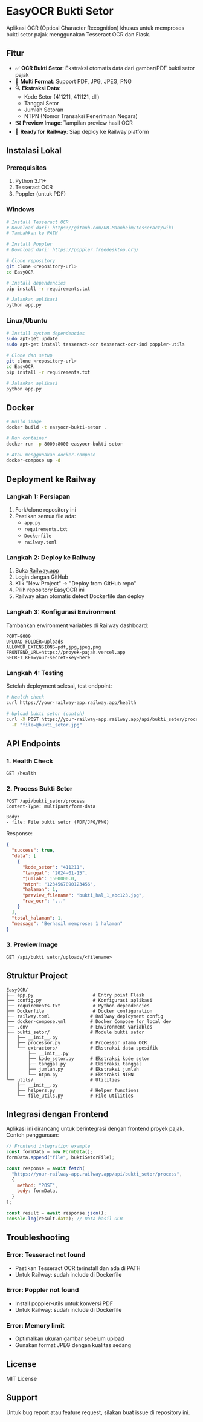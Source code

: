 # EasyOCR Bukti Setor

Aplikasi OCR (Optical Character Recognition) khusus untuk memproses bukti setor pajak menggunakan Tesseract OCR dan Flask.

## Fitur

- ✅ **OCR Bukti Setor**: Ekstraksi otomatis data dari gambar/PDF bukti setor pajak
- 📄 **Multi Format**: Support PDF, JPG, JPEG, PNG
- 🔍 **Ekstraksi Data**:
  - Kode Setor (411211, 411121, dll)
  - Tanggal Setor
  - Jumlah Setoran
  - NTPN (Nomor Transaksi Penerimaan Negara)
- 🖼️ **Preview Image**: Tampilan preview hasil OCR
- 🚀 **Ready for Railway**: Siap deploy ke Railway platform

## Instalasi Lokal

### Prerequisites

1. Python 3.11+
2. Tesseract OCR
3. Poppler (untuk PDF)

### Windows

```bash
# Install Tesseract OCR
# Download dari: https://github.com/UB-Mannheim/tesseract/wiki
# Tambahkan ke PATH

# Install Poppler
# Download dari: https://poppler.freedesktop.org/

# Clone repository
git clone <repository-url>
cd EasyOCR

# Install dependencies
pip install -r requirements.txt

# Jalankan aplikasi
python app.py
```

### Linux/Ubuntu

```bash
# Install system dependencies
sudo apt-get update
sudo apt-get install tesseract-ocr tesseract-ocr-ind poppler-utils

# Clone dan setup
git clone <repository-url>
cd EasyOCR
pip install -r requirements.txt

# Jalankan aplikasi
python app.py
```

## Docker

```bash
# Build image
docker build -t easyocr-bukti-setor .

# Run container
docker run -p 8000:8000 easyocr-bukti-setor

# Atau menggunakan docker-compose
docker-compose up -d
```

## Deployment ke Railway

### Langkah 1: Persiapan

1. Fork/clone repository ini
2. Pastikan semua file ada:
   - `app.py`
   - `requirements.txt`
   - `Dockerfile`
   - `railway.toml`

### Langkah 2: Deploy ke Railway

1. Buka [Railway.app](https://railway.app)
2. Login dengan GitHub
3. Klik "New Project" → "Deploy from GitHub repo"
4. Pilih repository EasyOCR ini
5. Railway akan otomatis detect Dockerfile dan deploy

### Langkah 3: Konfigurasi Environment

Tambahkan environment variables di Railway dashboard:

```
PORT=8000
UPLOAD_FOLDER=uploads
ALLOWED_EXTENSIONS=pdf,jpg,jpeg,png
FRONTEND_URL=https://proyek-pajak.vercel.app
SECRET_KEY=your-secret-key-here
```

### Langkah 4: Testing

Setelah deployment selesai, test endpoint:

```bash
# Health check
curl https://your-railway-app.railway.app/health

# Upload bukti setor (contoh)
curl -X POST https://your-railway-app.railway.app/api/bukti_setor/process \
  -F "file=@bukti_setor.jpg"
```

## API Endpoints

### 1. Health Check

```
GET /health
```

### 2. Process Bukti Setor

```
POST /api/bukti_setor/process
Content-Type: multipart/form-data

Body:
- file: File bukti setor (PDF/JPG/PNG)
```

Response:

```json
{
  "success": true,
  "data": [
    {
      "kode_setor": "411211",
      "tanggal": "2024-01-15",
      "jumlah": 1500000.0,
      "ntpn": "1234567890123456",
      "halaman": 1,
      "preview_filename": "bukti_hal_1_abc123.jpg",
      "raw_ocr": "..."
    }
  ],
  "total_halaman": 1,
  "message": "Berhasil memproses 1 halaman"
}
```

### 3. Preview Image

```
GET /api/bukti_setor/uploads/<filename>
```

## Struktur Project

```
EasyOCR/
├── app.py                      # Entry point Flask
├── config.py                   # Konfigurasi aplikasi
├── requirements.txt            # Python dependencies
├── Dockerfile                  # Docker configuration
├── railway.toml               # Railway deployment config
├── docker-compose.yml         # Docker Compose for local dev
├── .env                       # Environment variables
├── bukti_setor/               # Module bukti setor
│   ├── __init__.py
│   ├── processor.py           # Processor utama OCR
│   └── extractors/            # Ekstraksi data spesifik
│       ├── __init__.py
│       ├── kode_setor.py      # Ekstraksi kode setor
│       ├── tanggal.py         # Ekstraksi tanggal
│       ├── jumlah.py          # Ekstraksi jumlah
│       └── ntpn.py            # Ekstraksi NTPN
└── utils/                     # Utilities
    ├── __init__.py
    ├── helpers.py             # Helper functions
    └── file_utils.py          # File utilities
```

## Integrasi dengan Frontend

Aplikasi ini dirancang untuk berintegrasi dengan frontend proyek pajak. Contoh penggunaan:

```javascript
// Frontend integration example
const formData = new FormData();
formData.append("file", buktiSetorFile);

const response = await fetch(
  "https://your-railway-app.railway.app/api/bukti_setor/process",
  {
    method: "POST",
    body: formData,
  }
);

const result = await response.json();
console.log(result.data); // Data hasil OCR
```

## Troubleshooting

### Error: Tesseract not found

- Pastikan Tesseract OCR terinstall dan ada di PATH
- Untuk Railway: sudah include di Dockerfile

### Error: Poppler not found

- Install poppler-utils untuk konversi PDF
- Untuk Railway: sudah include di Dockerfile

### Error: Memory limit

- Optimalkan ukuran gambar sebelum upload
- Gunakan format JPEG dengan kualitas sedang

## License

MIT License

## Support

Untuk bug report atau feature request, silakan buat issue di repository ini.
